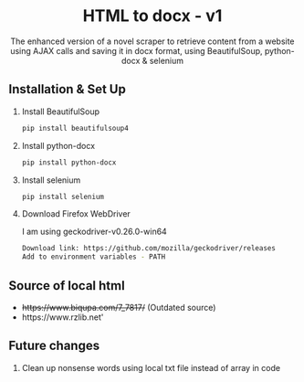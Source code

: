 <h1 align="center">
  HTML to docx - v1
</h1>
<p align="center">
  The enhanced version of a novel scraper to retrieve content from a website using AJAX calls and saving it in docx format, using BeautifulSoup, python-docx & selenium
</p>

## Installation & Set Up

1. Install BeautifulSoup

   ```sh
   pip install beautifulsoup4
   ```
   
2. Install python-docx

   ```sh
   pip install python-docx
   ```
   
3. Install selenium

   ```sh
   pip install selenium
   ```

4. Download Firefox WebDriver
   
   I am using geckodriver-v0.26.0-win64
   
   ```sh
   Download link: https://github.com/mozilla/geckodriver/releases
   Add to environment variables - PATH
   ```

## Source of local html
<ul>
   <li><del>https://www.biqupa.com/7_7817/</del> (Outdated source)</li>
   <li>https://www.rzlib.net'</li>
</ul>

## Future changes
<ol>
   <li>Clean up nonsense words using local txt file instead of array in code</li>
</ol>
